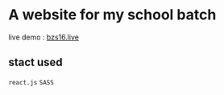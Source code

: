 # A website for my school batch

live demo : [bzs16.live](https://bzs16.live)

## stact used
`react.js`
`SASS`
